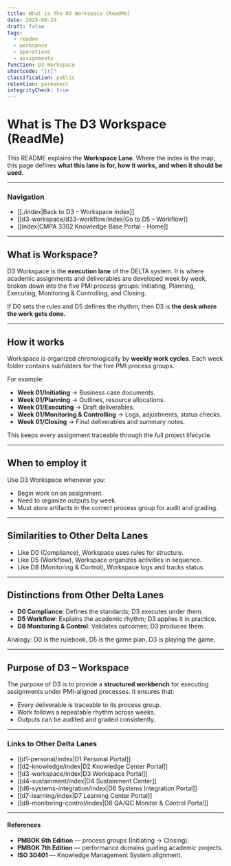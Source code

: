 ```yaml
---
title: What is The D3 Workspace (ReadMe)
date: 2025-08-29
draft: false
tags:
  - readme
  - workspace
  - operations
  - assignments
function: D3-Workspace
shortcode: "[r]"
classification: public
retention: permanent
integrityCheck: true
---
```

# What is The D3 Workspace (ReadMe)

This README explains the **Workspace Lane**. Where the index is the map, this page defines **what this lane is for, how it works, and when it should be used**.  

---

### Navigation

- [[./index|Back to D3 – Workspace Index]]  
- [[d3-workspace/d33-workflow/index|Go to D5 – Workflow]]  
- [[index|CMPA 3302 Knowledge Base Portal - Home]]

---

## What is Workspace?

D3 Workspace is the **execution lane** of the DELTA system. It is where
academic assignments and deliverables are developed week by week, broken
down into the five PMI process groups: Initiating, Planning, Executing,
Monitoring & Controlling, and Closing.  

If D0 sets the rules and D5 defines the rhythm, then D3 is **the desk
where the work gets done.**

---

## How it works

Workspace is organized chronologically by **weekly work cycles**. Each
week folder contains subfolders for the five PMI process groups.  

For example:  
- **Week 01/Initiating** → Business case documents.  
- **Week 01/Planning** → Outlines, resource allocations.  
- **Week 01/Executing** → Draft deliverables.  
- **Week 01/Monitoring & Controlling** → Logs, adjustments, status checks.  
- **Week 01/Closing** → Final deliverables and summary notes.  

This keeps every assignment traceable through the full project lifecycle.

---

## When to employ it

Use D3 Workspace whenever you:  
- Begin work on an assignment.  
- Need to organize outputs by week.  
- Must store artifacts in the correct process group for audit and grading.  

---

## Similarities to Other Delta Lanes

- Like D0 (Compliance), Workspace uses rules for structure.  
- Like D5 (Workflow), Workspace organizes activities in sequence.  
- Like D8 (Monitoring & Control), Workspace logs and tracks status.  

---

## Distinctions from Other Delta Lanes

- **D0  Compliance**: Defines the standards; D3 executes under them.  
- **D5  Workflow**: Explains the academic rhythm; D3 applies it in
practice.  
- **D8  Monitoring & Control**: Validates outcomes; D3 produces them.  

Analogy: D0 is the rulebook, D5 is the game plan, D3 is playing the game.  

---

## Purpose of D3 – Workspace

The purpose of D3 is to provide a **structured workbench** for executing
assignments under PMI-aligned processes. It ensures that:  
- Every deliverable is traceable to its process group.  
- Work follows a repeatable rhythm across weeks.  
- Outputs can be audited and graded consistently.  

---

### Links to Other Delta Lanes  

- [[d1-personal/index|D1 Personal Portal]]  
- [[d2-knowledge/index|D2 Knowledge Center Portal]]
- [[d3-workspace/index|D3 Workspace Portal]] 
- [[d4-sustainment/index|D4 Sustainment Center]]  
- [[d6-systems-integration/index|D6 Systems Integration Portal]]  
- [[d7-learning/index|D7 Learning Center Portal]]  
- [[d8-monitoring-control/index|D8 QA/QC Monitor & Control Portal]]  

---

#### **References**

- **PMBOK 6th Edition** — process groups (Initiating → Closing).  
- **PMBOK 7th Edition** — performance domains guiding academic projects.  
- **ISO 30401** — Knowledge Management System alignment.  
